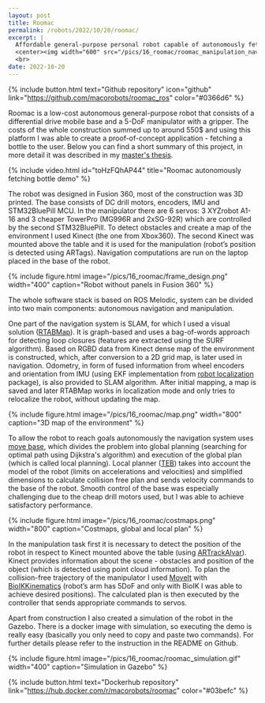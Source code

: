 ```yaml
---
layout: post
title: Roomac
permalink: /robots/2022/10/20/roomac/
excerpt: |
  Affordable general-purpose personal robot capable of autonomously fetching objects
  <center><img width="600" src="/pics/16_roomac/roomac_manipulation_navigation.gif"></center>
  <br>
date: 2022-10-20
---
```

{% include button.html text="Github repository" icon="github" link="https://github.com/macorobots/roomac_ros" color="#0366d6" %}

Roomac is a low-cost autonomous general-purpose robot that consists of a differential drive mobile base and a 5-DoF manipulator with a gripper. The costs of the whole construction summed up to around 550$ and using this platform I was able to create a proof-of-concept application - fetching a bottle to the user. Below you can find a short summary of this project, in more detail it was described in my [master's thesis](https://raw.githubusercontent.com/macstepien/macstepien.github.io/master/files/masters_thesis_maciej_stepien.pdf).


{% include video.html id="toHzFQhAP44" title="Roomac autonomously fetching bottle demo" %}
<!-- todo type of encoders and imu -->
The robot was designed in Fusion 360, most of the construction was 3D printed. The base consists of DC drill motors, encoders, IMU and STM32BluePill MCU. In the manipulator there are 6 servos: 3 XYZrobot A1-16 and 3 cheaper TowerPro (MG996R and 2xSG-92R) which are controlled by the second STM32BluePill. To detect obstacles and create a map of the environment I used Kinect (the one from Xbox360). The second Kinect was mounted above the table and it is used for the manipulation (robot’s position is detected using ARTags). Navigation computations are run on the laptop placed in the base of the robot.

{% include figure.html image="/pics/16_roomac/frame_design.png" width="400" caption="Robot without panels in Fusion 360" %}

The whole software stack is based on ROS Melodic, system can be divided into two main components: autonomous navigation and manipulation. 

One part of the navigation system is SLAM, for which I used a visual solution ([RTABMap](http://introlab.github.io/rtabmap/)). It is graph-based and uses a bag-of-words approach for detecting loop closures (features are extracted using the SURF algorithm). Based on RGBD data from Kinect dense map of the environment is constructed, which, after conversion to a 2D grid map, is later used in navigation. Odometry, in form of fused information from wheel encoders and orientation from IMU (using EKF implementation from [robot localization](http://docs.ros.org/en/noetic/api/robot_localization/html/index.html) package), is also provided to SLAM algorithm. After initial mapping, a map is saved and later RTABMap works in localization mode and only tries to relocalize the robot, without updating the map.

{% include figure.html image="/pics/16_roomac/map.png" width="800" caption="3D map of the environment" %}

To allow the robot to reach goals autonomously the navigation system uses [move base](http://wiki.ros.org/move_base), which divides the problem into global planning (searching for optimal path using Dijkstra's algorithm) and execution of the global plan (which is called local planning). Local planner ([TEB](http://wiki.ros.org/teb_local_planner)) takes into account the model of the robot (limits on accelerations and velocities) and simplified dimensions to calculate collision free plan and sends velocity commands to the base of the robot. Smooth control of the base was especially challenging due to the cheap drill motors used, but I was able to achieve satisfactory performance.

{% include figure.html image="/pics/16_roomac/costmaps.png" width="800" caption="Costmaps, global and local plan" %}

In the manipulation task first it is necessary to detect the position of the robot in respect to Kinect mounted above the table (using [ARTrackAlvar](http://wiki.ros.org/ar_track_alvar)). Kinect provides information about the scene - obstacles and position of the object (which is detected using point cloud information). To plan the collision-free trajectory of the manipulator I used [MoveIt](https://moveit.ros.org/) with [BioIKKinematics](https://github.com/TAMS-Group/bio_ik.git) (robot’s arm has 5DoF and only with BioIK I was able to achieve desired positions). The calculated plan is then executed by the controller that sends appropriate commands to servos.

Apart from construction I also created a simulation of the robot in the Gazebo. There is a docker image with simulation, so executing the demo is really easy (basically you only need to copy and paste two commands). For further details please refer to the instruction in the README on Github.

{% include figure.html image="/pics/16_roomac/roomac_simulation.gif" width="400" caption="Simulation in Gazebo" %}

{% include button.html text="Dockerhub repository" link="https://hub.docker.com/r/macorobots/roomac" color="#03befc" %}


<!-- Featured:
https://discourse.ros.org/t/ros-news-for-the-week-of-january-16th-2023/29344
https://discourse.ros.org/t/roomac-general-purpose-personal-robot-construction-fetch-a-bottle-demo-application/29272/5
https://www.weeklyrobotics.com/weekly-robotics-232
https://spectrum.ieee.org/video-friday-acromonk -->